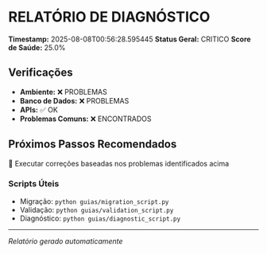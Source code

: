 # RELATÓRIO DE DIAGNÓSTICO

**Timestamp:** 2025-08-08T00:56:28.595445
**Status Geral:** CRITICO
**Score de Saúde:** 25.0%

## Verificações

- **Ambiente:** ❌ PROBLEMAS
- **Banco de Dados:** ❌ PROBLEMAS
- **APIs:** ✅ OK
- **Problemas Comuns:** ❌ ENCONTRADOS

## Próximos Passos Recomendados

🔧 Executar correções baseadas nos problemas identificados acima

### Scripts Úteis

- Migração: `python guias/migration_script.py`
- Validação: `python guias/validation_script.py`
- Diagnóstico: `python guias/diagnostic_script.py`

---
*Relatório gerado automaticamente*
